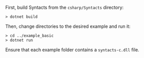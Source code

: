 First, build Syntacts from the `csharp/Syntacts` directory:

```shell
> dotnet build
```

Then, change directories to the desired example and run it:

```shell
> cd ../example_basic
> dotnet run
```

Ensure that each example folder contains a `syntacts-c.dll` file.